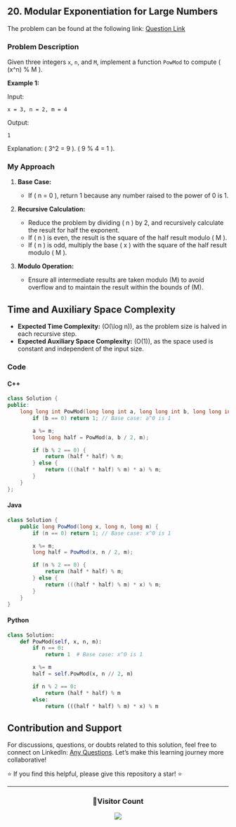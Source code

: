 ## 20. Modular Exponentiation for Large Numbers

The problem can be found at the following link: [Question Link](https://www.geeksforgeeks.org/problems/modular-exponentiation-for-large-numbers5537/1)

### Problem Description

Given three integers `x`, `n`, and `M`, implement a function `PowMod` to compute \( (x^n) \% M \).

**Example 1:**

Input:

```
x = 3, n = 2, m = 4
```

Output:

```
1
```

Explanation:
\( 3^2 = 9 \). \( 9 \% 4 = 1 \).

### My Approach

1. **Base Case:**

   - If \( n = 0 \), return 1 because any number raised to the power of 0 is 1.

2. **Recursive Calculation:**

   - Reduce the problem by dividing \( n \) by 2, and recursively calculate the result for half the exponent.
   - If \( n \) is even, the result is the square of the half result modulo \( M \).
   - If \( n \) is odd, multiply the base \( x \) with the square of the half result modulo \( M \).

3. **Modulo Operation:**
   - Ensure all intermediate results are taken modulo (M) to avoid overflow and to maintain the result within the bounds of (M).

## Time and Auxiliary Space Complexity

- **Expected Time Complexity:** \(O(\log n)\), as the problem size is halved in each recursive step.
- **Expected Auxiliary Space Complexity:** \(O(1)\), as the space used is constant and independent of the input size.

### Code

#### C++

```cpp
class Solution {
public:
    long long int PowMod(long long int a, long long int b, long long int m) {
        if (b == 0) return 1; // Base case: a^0 is 1

        a %= m;
        long long half = PowMod(a, b / 2, m);

        if (b % 2 == 0) {
            return (half * half) % m;
        } else {
            return (((half * half) % m) * a) % m;
        }
    }
};
```

#### Java

```java
class Solution {
    public long PowMod(long x, long n, long m) {
        if (n == 0) return 1; // Base case: x^0 is 1

        x %= m;
        long half = PowMod(x, n / 2, m);

        if (n % 2 == 0) {
            return (half * half) % m;
        } else {
            return (((half * half) % m) * x) % m;
        }
    }
}
```

#### Python

```python
class Solution:
    def PowMod(self, x, n, m):
        if n == 0:
            return 1  # Base case: x^0 is 1

        x %= m
        half = self.PowMod(x, n // 2, m)

        if n % 2 == 0:
            return (half * half) % m
        else:
            return (((half * half) % m) * x) % m
```

## Contribution and Support

For discussions, questions, or doubts related to this solution, feel free to connect on LinkedIn: [Any Questions](https://www.linkedin.com/in/patel-hetkumar-sandipbhai-8b110525a/). Let’s make this learning journey more collaborative!

⭐ If you find this helpful, please give this repository a star! ⭐

---

<div align="center">
  <h3><b>📍Visitor Count</b></h3>
</div>

<p align="center">
  <img src="https://profile-counter.glitch.me/Hunterdii/count.svg" />
</p>
